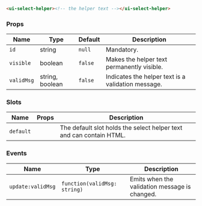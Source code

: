 ```html
<ui-select-helper><!-- the helper text --></ui-select-helper>
```

### Props

| Name       | Type            | Default | Description                                        |
| ---------- | --------------- | ------- | -------------------------------------------------- |
| `id`       | string          | `null`  | Mandatory.                                         |
| `visible`  | boolean         | `false` | Makes the helper text permanently visible.         |
| `validMsg` | string, boolean | `false` | Indicates the helper text is a validation message. |

### Slots

| Name      | Props | Description                                                         |
| --------- | ----- | ------------------------------------------------------------------- |
| `default` |       | The default slot holds the select helper text and can contain HTML. |

### Events

| Name              | Type                         | Description                                   |
| ----------------- | ---------------------------- | --------------------------------------------- |
| `update:validMsg` | `function(validMsg: string)` | Emits when the validation message is changed. |
